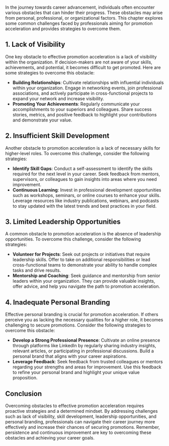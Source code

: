 
In the journey towards career advancement, individuals often encounter various obstacles that can hinder their progress. These obstacles may arise from personal, professional, or organizational factors. This chapter explores some common challenges faced by professionals aiming for promotion acceleration and provides strategies to overcome them.

1\. Lack of Visibility
---------------------

One key obstacle to effective promotion acceleration is a lack of visibility within the organization. If decision-makers are not aware of your skills, achievements, and potential, it becomes difficult to get promoted. Here are some strategies to overcome this obstacle:

* **Building Relationships**: Cultivate relationships with influential individuals within your organization. Engage in networking events, join professional associations, and actively participate in cross-functional projects to expand your network and increase visibility.
* **Promoting Your Achievements**: Regularly communicate your accomplishments to your superiors and colleagues. Share success stories, metrics, and positive feedback to highlight your contributions and demonstrate your value.

2\. Insufficient Skill Development
---------------------------------

Another obstacle to promotion acceleration is a lack of necessary skills for higher-level roles. To overcome this challenge, consider the following strategies:

* **Identify Skill Gaps**: Conduct a self-assessment to identify the skills required for the next level in your career. Seek feedback from mentors, supervisors, or colleagues to gain insights into areas where you need improvement.
* **Continuous Learning**: Invest in professional development opportunities such as workshops, seminars, or online courses to enhance your skills. Leverage resources like industry publications, webinars, and podcasts to stay updated with the latest trends and best practices in your field.

3\. Limited Leadership Opportunities
-----------------------------------

A common obstacle to promotion acceleration is the absence of leadership opportunities. To overcome this challenge, consider the following strategies:

* **Volunteer for Projects**: Seek out projects or initiatives that require leadership skills. Offer to take on additional responsibilities or lead cross-functional teams to demonstrate your ability to handle complex tasks and drive results.
* **Mentorship and Coaching**: Seek guidance and mentorship from senior leaders within your organization. They can provide valuable insights, offer advice, and help you navigate the path to promotion acceleration.

4\. Inadequate Personal Branding
-------------------------------

Effective personal branding is crucial for promotion acceleration. If others perceive you as lacking the necessary qualities for a higher role, it becomes challenging to secure promotions. Consider the following strategies to overcome this obstacle:

* **Develop a Strong Professional Presence**: Cultivate an online presence through platforms like LinkedIn by regularly sharing industry insights, relevant articles, or participating in professional discussions. Build a personal brand that aligns with your career aspirations.
* **Leverage Feedback**: Seek feedback from trusted colleagues or mentors regarding your strengths and areas for improvement. Use this feedback to refine your personal brand and highlight your unique value proposition.

Conclusion
----------

Overcoming obstacles to effective promotion acceleration requires proactive strategies and a determined mindset. By addressing challenges such as lack of visibility, skill development, leadership opportunities, and personal branding, professionals can navigate their career journey more effectively and increase their chances of securing promotions. Remember, persistence and continuous improvement are key to overcoming these obstacles and achieving your career goals.
